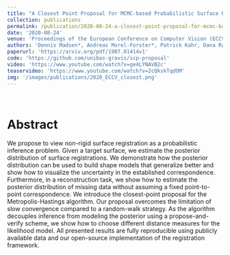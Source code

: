 ```yaml
---
title: "A Closest Point Proposal for MCMC-based Probabilistic Surface Registration"
collection: publications
permalink: /publication/2020-08-24-a-closest-point-proposal-for-mcmc-based-probabilistic-surface-registration
date: '2020-08-24'
venue: 'Proceedings of the European Conference on Computer Vision (ECCV)'
authors: 'Dennis Madsen*, Andreas Morel-Forster*, Patrick Kahr, Dana Rahbani, Thomas Vetter and Marcel Lüthi'
paperurl: 'https://arxiv.org/pdf/1907.01414v1'
code: 'https://github.com/unibas-gravis/icp-proposal'
video: 'https://www.youtube.com/watch?v=ge4LYNAVB2c'
teaservideo: 'https://www.youtube.com/watch?v=2cQkskTqdOM'
img: '/images/publications/2020_ECCV_closest.png'
---
```


<br>

# Abstract
We propose to view non-rigid surface registration as a probabilistic inference problem. Given a target surface, we estimate the posterior distribution of surface registrations. We demonstrate how the posterior distribution can be used to build shape models that generalize better and show how to visualize the uncertainty in the established correspondence. Furthermore, in a reconstruction task, we show how to estimate the posterior distribution of missing data without assuming a fixed point-to-point correspondence.
We introduce the closest-point proposal for the Metropolis-Hastings algorithm. Our proposal overcomes the limitation of slow convergence compared to a random-walk strategy. As the algorithm decouples inference from modeling the posterior using a propose-and-verify scheme, we show how to choose different distance measures for the likelihood model.
All presented results are fully reproducible using publicly available data and our open-source implementation of the registration framework.